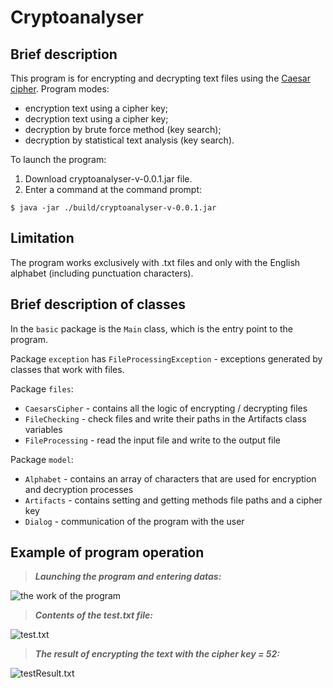 # Сryptoanalyser
## Brief description
This program is for encrypting and decrypting text files using the [Caesar cipher](https://en.wikipedia.org/wiki/Caesar_cipher). Program modes:
* encryption text using a cipher key;
* decryption text using a cipher key;
* decryption by brute force method (key search);
* decryption by statistical text analysis (key search).

To launch the program:
1. Download cryptoanalyser-v-0.0.1.jar file.
2. Enter a command at the command prompt:
```
$ java -jar ./build/cryptoanalyser-v-0.0.1.jar
```
## Limitation
The program works exclusively with .txt files and only with the English alphabet (including punctuation characters).
## Brief description of classes
In the ```basic``` package is the ```Main``` class, which is the entry point to the program.

Package ```exception``` has ```FileProcessingException``` - exceptions generated by classes that work with files.

Package ```files```:
* ```CaesarsCipher``` - contains all the logic of encrypting / decrypting files
* ```FileChecking``` - check files and write their paths in the Artifacts class variables
* ```FileProcessing``` - read the input file and write to the output file

Package ```model```:
* ```Alphabet``` - contains an array of characters that are used for encryption and decryption processes
* ```Artifacts``` - contains setting and getting methods file paths and a cipher key
* ```Dialog``` - communication of the program with the user
## Example of program operation
>***Launching the program and entering datas:***

![the work of the program](https://i.imgur.com/hxDURnS.png)

>***Contents of the test.txt file:***

![test.txt](https://i.imgur.com/FmO0xfZ.png)

>***The result of encrypting the text with the cipher key = 52:***

![testResult.txt](https://i.imgur.com/yMEty82.png)
